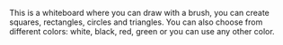 This is a whiteboard where you can draw with a brush, you can create squares, rectangles, circles and triangles. You can also choose from different colors: white, black, red, green or you can use any other color.
